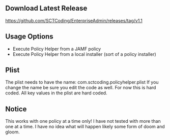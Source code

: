 ## Download Latest Release
https://github.com/SCTCoding/EnterpriseAdmin/releases/tag/v1.1

## Usage Options
- Execute Policy Helper from a JAMF policy
- Execute Policy Helper from a local installer (sort of a policy installer)

## Plist
The plist needs to have the name: com.sctcoding.policyhelper.plist
If you change the name be sure you edit the code as well. For now this is hard coded. All key values in the plist are hard coded.

## Notice
This works with one policy at a time only! I have not tested with more than one at a time. I have no idea what will happen likely some form of doom and gloom.
